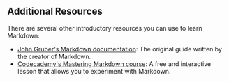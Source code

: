 ## Additional Resources

There are several other introductory resources you can use to learn Markdown:

- [John Gruber's Markdown documentation](https://daringfireball.net/projects/markdown/): The original guide written by the creator of Markdown.
- [Codecademy's Mastering Markdown course](https://www.codecademy.com/courses/web-intermediate-en-Bw3bg/0/1): A free and interactive lesson that allows you to experiment with Markdown.
